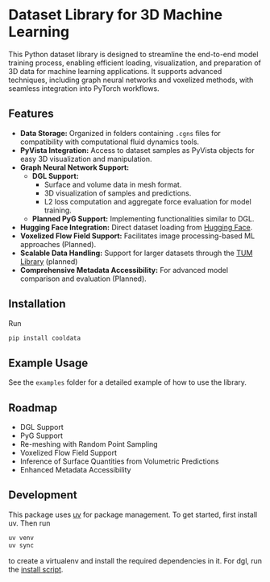 # Dataset Library for 3D Machine Learning

This Python dataset library is designed to streamline the end-to-end model training process, enabling efficient loading, visualization, and preparation of 3D data for machine learning applications. It supports advanced techniques, including graph neural networks and voxelized methods, with seamless integration into PyTorch workflows.

## Features

- **Data Storage:** Organized in folders containing `.cgns` files for compatibility with computational fluid dynamics tools.
- **PyVista Integration:** Access to dataset samples as PyVista objects for easy 3D visualization and manipulation.
- **Graph Neural Network Support:**
  - **DGL Support:**
    - Surface and volume data in mesh format.
    - 3D visualization of samples and predictions.
    - L2 loss computation and aggregate force evaluation for model training.
  - **Planned PyG Support:** Implementing functionalities similar to DGL.
- **Hugging Face Integration:** Direct dataset loading from [Hugging Face](https://huggingface.co/).
- **Voxelized Flow Field Support:** Facilitates image processing-based ML approaches (Planned).
- **Scalable Data Handling:** Support for larger datasets through the [TUM Library](https://www.ub.tum.de/en/research-data) (planned)
- **Comprehensive Metadata Accessibility:** For advanced model comparison and evaluation (Planned).

## Installation

Run

```bash
pip install cooldata
```

## Example Usage

See the `examples` folder for a detailed example of how to use the library.

## Roadmap

- DGL Support
- PyG Support
- Re-meshing with Random Point Sampling
- Voxelized Flow Field Support
- Inference of Surface Quantities from Volumetric Predictions
- Enhanced Metadata Accessibility

## Development

This package uses [uv](https://docs.astral.sh/uv/) for package management. To get started, first install uv. Then run

```bash
uv venv
uv sync
```
to create a virtualenv and install the required dependencies in it. For dgl, run the [install script](examples/meshgraphnet/install.sh).
